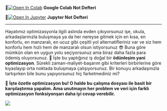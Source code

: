 📌[![Open In Colab](https://colab.research.google.com/assets/colab-badge.svg)](https://colab.research.google.com/github/ayyucekizrak/Udemy_DerinOgrenmeyeGiris/blob/master/Optimizasyon_Algoritmalarinin_Karsilastirilmasi/Optimizasyon_Yöntemlerinin_Karşılaştırması.ipynb) **Google Colab Not Defteri**

📌[![Open In Jupyter](https://github.com/jupyter/notebook/blob/master/docs/resources/icon_32x32.svg)](https://nbviewer.jupyter.org/github/ayyucekizrak/Udemy_DerinOgrenmeyeGiris/blob/master/Optimizasyon_Algoritmalarinin_Karsilastirilmasi/Optimizasyon_Yöntemlerinin_Karşılaştırması.ipynb) **Jupyter Not Defteri** 

---

Hayatımız optimizasyonla ilgili aslında evden çıkıyorsunuz işe, okula, arkadaşlarınızla buluşmaya ya da her nereyse gitmek için en kısa, en konforlu, en manzaralı, en ucuz gibi çeşitli yol alternatifleriniz var ve siz hem konforlu hem hızlı hem de manzaralı olsun istiyorsunuz 😎 Buna göre mümkün olan en uygun yolu seçiyorsunuz ama biraz daha fazla para ödemiş oluyorsunuz. 💸 İşte bu yaptığınız iş doğal bir **ödünleşim yani optimizasyon**. Sürekli zaman-maliyet-başarım gibi kriterleri birbirlerine göre kıyaslayıp orta noktada buluşmaya çalışıyorsunuz. Bir konuyu arkadaşınızla tartışırken bile bunu yapıyorsunuz hiç farketmediniz mi?

🎯 **İşte özetle optimizasyon bu! O halde bu çalışma dosyası ile basit bir karşılaştırma yapalım. Ama unutmayın her problem ve veri için farklı optimizasyon fonksiyonşarı daha iyi cevap verebilir.**


<img align="left" src="https://github.com/ayyucekizrak/Udemy_DerinOgrenmeyeGiris/blob/master/Optimizasyon_Algoritmalarinin_Karsilastirilmasi/gradient_cover.PNG">
